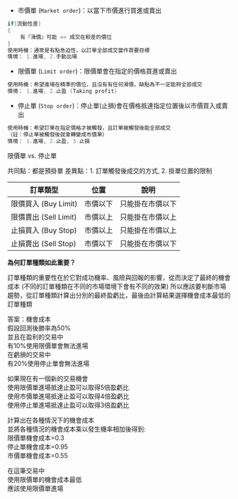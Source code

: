 - 市價單 (`Market order`)：以當下市價進行買進或賣出
``` C
if(流動性差) 
{
	有『滑價』可能 => 成交在較差的價位
}
使用時機：通常是有點急迫性，以訂單全部成交當作首要目標
情境： 1.進場, 2.手動出場
```
- 限價單 (`Limit order`)：限價單會在指定的價格買進或賣出
``` C
使用時機：希望進場在精準的價位，且沒有有任何滑價，缺點為不一定能夠全部成交
情境： 1.進場, 2.止盈 (Taking profit)
```
- 停止單 (`Stop order`)：停止單(止損)會在價格抵達指定位置後以市價買入或賣出
``` C
使用時機：希望訂單在指定價格才被觸發，且訂單被觸發後能全部成交
（註：停止單被觸發後就會轉變成市價單）
情境： 1.進場, 2.止盈, 3.止損
```

限價單 vs. 停止單

共同點：都是預掛單
差異點：1. 訂單觸發後成交的方式,  2. 掛單位置的限制
	
| 訂單類型              | 位置   | 說明       |
| ----------------- | ---- | -------- |
| 限價買入 (Buy Limit)  | 市價以下 | 只能掛在市價以下 |
| 限價賣出 (Sell Limit) | 市價以上 | 只能掛在市價以上 |
| 止損買入 (Buy Stop)   | 市價以上 | 只能掛在市價以上 |
| 止損賣出 (Sell Stop)  | 市價以下 | 只能掛在市價以下 |

**為何訂單種類如此重要？**

訂單種類的重要性在於它對成功機率、風險與回報的影響，從而決定了最終的機會成本
(不同的訂單種類在不同的市場環境下會有不同的效果)
所以應該要判斷市場趨勢，從訂單種類計算出分別的最終盈虧比，最後由計算結果選擇機會成本最低的訂單種類

答案：機會成本  
假設回測後勝率為50%  
並且在盈利的交易中  
有10%使用限價單會無法進場  
在虧損的交易中  
有20%使用停止單會無法進場  
  
如果現在有一個新的交易機會  
使用限價單進場抵達止盈可以取得5倍盈虧比  
使用市價單進場抵達止盈可以取得4倍盈虧比  
使用停止單進場抵達止盈可以取得3倍盈虧比  
  
計算出在各種情況下的機會成本  
並將各種情況的機會成本乘以發生機率相加後得到:  
限價單機會成本=0.3  
停止單機會成本=0.95  
市價單機會成本=0.55  
  
在這筆交易中  
使用限價單的機會成本最低  
應該使用限價單進場
